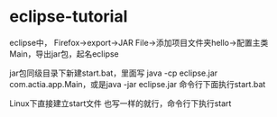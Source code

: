 # eclipse-tutorial

eclipse中，
Firefox->export->JAR File->添加项目文件夹hello->配置主类Main，导出jar包，起名eclipse

jar包同级目录下新建start.bat，里面写
java -cp eclipse.jar com.actia.app.Main，或是java -jar eclipse.jar
命令行下面执行start.bat

Linux下直接建立start文件
也写一样的就行，命令行下执行start
